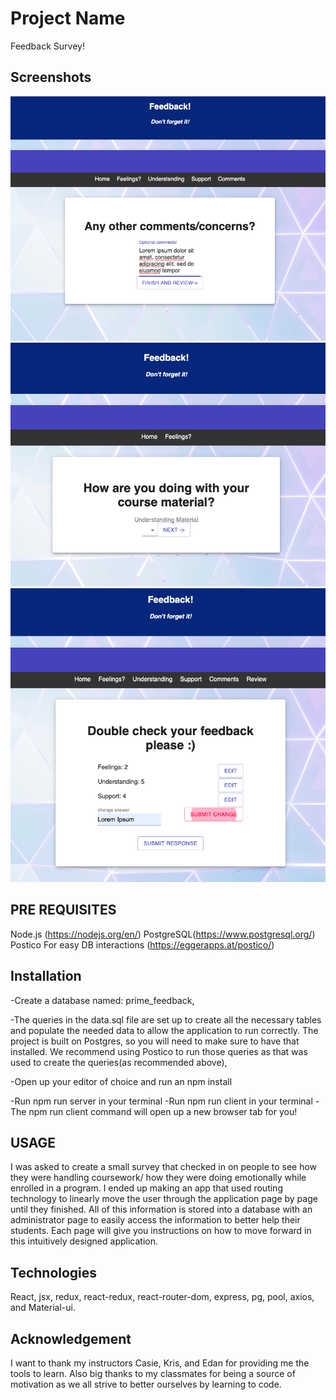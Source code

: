 # Project Name

Feedback Survey!

## Screenshots
![feelings page](./screenshots/CommentPage.png)
![comment page](./screenshots/FeelingsPage.png)
![ Review page edit](./screenshots/ReviewPage.png)

## PRE REQUISITES 

Node.js (https://nodejs.org/en/)
PostgreSQL(https://www.postgresql.org/)
Postico For easy DB interactions (https://eggerapps.at/postico/)

## Installation
-Create a database named: prime_feedback, 

-The queries in the data.sql file are set up to create all the necessary tables and populate the needed data to allow the application to run correctly. The project is built on Postgres, so you will need to make sure to have that installed. We recommend using Postico to run those queries as that was used to create the queries(as recommended above),

-Open up your editor of choice and run an npm install

-Run npm run server in your terminal
-Run npm run client in your terminal
-The npm run client command will open up a new browser tab for you!


## USAGE

I was asked to create a small survey that checked in on people to see how they were handling coursework/ how they were doing emotionally while enrolled in a program.
I ended up making an app that used routing technology to linearly move the user through the application page by page until they finished. All of this information is stored into a database with an administrator page to easily access the information to better help their students. Each page will give you instructions on how to move forward in this intuitively designed application.

## Technologies 
 React, jsx, redux, react-redux, react-router-dom, express, pg, pool, axios, and Material-ui. 

 ## Acknowledgement
I want to thank my instructors Casie, Kris, and Edan for providing me the tools to learn. Also big thanks to my classmates for being a source of motivation as we all strive to better ourselves by learning to code.
